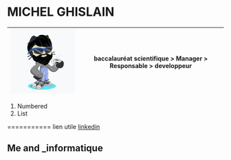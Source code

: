 # MICHEL GHISLAIN 


 
  | ![Image](cat.png) | baccalauréat scientifique > Manager > Responsable > developpeur |
  |------------------ | --------------------------------------------------------------- |


1. Numbered 
2. List

===========
lien utile [linkedin](https://www.linkedin.com/in/ghislain-michel-31b024153/)
## Me and _informatique 


 
